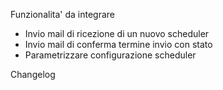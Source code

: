 Funzionalita' da integrare
- Invio mail di ricezione di un nuovo scheduler
- Invio mail di conferma termine invio con stato
- Parametrizzare configurazione scheduler

Changelog
